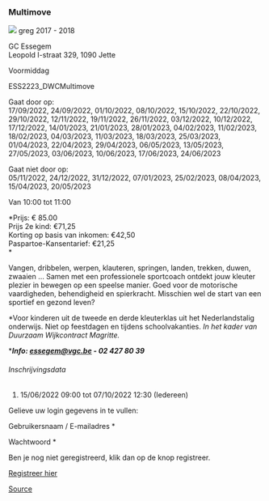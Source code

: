 ### Multimove

![](https://s3-eu-west-1.amazonaws.com/os-kwdo/prod/vgc/images/activity/62a35978cd567_multimove_foto.jpg)
greg
2017 - 2018

GC Essegem  
Leopold I-straat 329, 1090 Jette

Voormiddag

ESS2223_DWCMultimove

Gaat door op:  
17/09/2022, 24/09/2022, 01/10/2022, 08/10/2022, 15/10/2022, 22/10/2022, 29/10/2022, 12/11/2022, 19/11/2022, 26/11/2022, 03/12/2022, 10/12/2022, 17/12/2022, 14/01/2023, 21/01/2023, 28/01/2023, 04/02/2023, 11/02/2023, 18/02/2023, 04/03/2023, 11/03/2023, 18/03/2023, 25/03/2023, 01/04/2023, 22/04/2023, 29/04/2023, 06/05/2023, 13/05/2023, 27/05/2023, 03/06/2023, 10/06/2023, 17/06/2023, 24/06/2023

Gaat niet door op:  
05/11/2022, 24/12/2022, 31/12/2022, 07/01/2023, 25/02/2023, 08/04/2023, 15/04/2023, 20/05/2023

Van 10:00 tot 11:00

*Prijs: € 85.00  
Prijs 2e kind: €71,25  
Korting op basis van inkomen: €42,50  
Paspartoe-Kansentarief: €21,25  
*

  
Vangen, dribbelen, werpen, klauteren, springen, landen, trekken, duwen, zwaaien … Samen met een professionele sportcoach ontdekt jouw kleuter plezier in bewegen op een speelse manier. Goed voor de motorische vaardigheden, behendigheid en spierkracht. Misschien wel de start van een sportief en gezond leven?

*Voor kinderen uit de tweede en derde kleuterklas uit het Nederlandstalig onderwijs. Niet op feestdagen en tijdens schoolvakanties. *In het kader van Duurzaam Wijkcontract Magritte.*  
  
****Info: [essegem@vgc.be](http://mailto:essegem@vgc.be/) \- 02 427 80 39***

###### Inschrijvingsdata

1.  15/06/2022 09:00 tot 07/10/2022 12:30 (Iedereen)

Gelieve uw login gegevens in te vullen:

Gebruikersnaam / E-mailadres * 

Wachtwoord * 

  

Ben je nog niet geregistreerd, klik dan op de knop registreer.

[Registreer hier](/registration)

[Source](https://tickets.vgc.be/activity/subscribe/ESS2223_DWCMultimove)